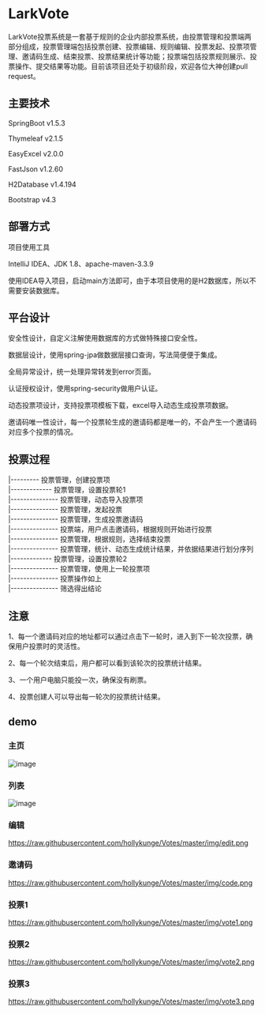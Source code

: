 # LarkVote
LarkVote投票系统是一套基于规则的企业内部投票系统，由投票管理和投票端两部分组成，投票管理端包括投票创建、投票编辑、规则编辑、投票发起、投票项管理、邀请码生成、结束投票、投票结果统计等功能；投票端包括投票规则展示、投票操作、提交结果等功能。目前该项目还处于初级阶段，欢迎各位大神创建pull request。

## 主要技术
SpringBoot v1.5.3

Thymeleaf v2.1.5

EasyExcel v2.0.0

FastJson v1.2.60

H2Database v1.4.194 

Bootstrap v4.3

## 部署方式
项目使用工具

IntelliJ IDEA、JDK 1.8、apache-maven-3.3.9

使用IDEA导入项目，启动main方法即可，由于本项目使用的是H2数据库，所以不需要安装数据库。
## 平台设计
安全性设计，自定义注解使用数据库的方式做特殊接口安全性。

数据层设计，使用spring-jpa做数据层接口查询，写法简便便于集成。

全局异常设计，统一处理异常转发到error页面。

认证授权设计，使用spring-security做用户认证。

动态投票项设计，支持投票项模板下载，excel导入动态生成投票项数据。

邀请码唯一性设计，每一个投票轮生成的邀请码都是唯一的，不会产生一个邀请码对应多个投票的情况。

## 投票过程

|--------- 投票管理，创建投票项  
|------------- 投票管理，设置投票轮1  
|--------------- 投票管理，动态导入投票项  
|--------------- 投票管理，发起投票  
|--------------- 投票管理，生成投票邀请码  
|--------------- 投票端，用户点击邀请码，根据规则开始进行投票  
|--------------- 投票管理，根据规则，选择结束投票  
|--------------- 投票管理，统计、动态生成统计结果，并依据结果进行划分序列  
|------------- 投票管理，设置投票轮2  
|--------------- 投票管理，使用上一轮投票项  
|--------------- 投票操作如上  
|--------------- 筛选得出结论  

## 注意

1、每一个邀请码对应的地址都可以通过点击下一轮时，进入到下一轮次投票，确保用户投票时的灵活性。

2、每一个轮次结束后，用户都可以看到该轮次的投票统计结果。

3、一个用户电脑只能投一次，确保没有刷票。

4、投票创建人可以导出每一轮次的投票统计结果。

## demo
### 主页
![image](https://raw.githubusercontent.com/hollykunge/Votes/master/img/home.png)
### 列表
![image](https://raw.githubusercontent.com/hollykunge/Votes/master/img/list.png)
### 编辑
https://raw.githubusercontent.com/hollykunge/Votes/master/img/edit.png
### 邀请码
https://raw.githubusercontent.com/hollykunge/Votes/master/img/code.png
### 投票1
https://raw.githubusercontent.com/hollykunge/Votes/master/img/vote1.png
### 投票2
https://raw.githubusercontent.com/hollykunge/Votes/master/img/vote2.png
### 投票3
https://raw.githubusercontent.com/hollykunge/Votes/master/img/vote3.png
